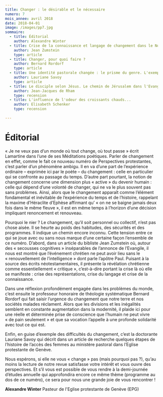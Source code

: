 ```yaml
---
title: Changer : le désirable et le nécessaire
numero: 7
mois_annee: avril 2018
date: 2018-04-01
image: /images/pp7.jpg
sommaire:
  - title: Éditorial
    author: Alexandre Winter
  - title: Crise de la connaissance et langage de changement dans le Nouveau Testament
    author: Jean Zumstein
    type: article
  - title: Changer, pour quoi faire ?
    author: Bernard Rordorf
    type: article
  - title: Une identité pastorale changée : le prisme du genre. L'exemple de l'Eglise Protestante de Genève
    author: Lauriane Savoy
    type: article
  - title: Le disciple selon Jésus. Le chemin de Jérusalem dans l'Evangile de Marc
    author: Jean-Jacques de Rham
    type: recension
  - title: L'influence de l'odeur des croissants chauds...
    author: Elisabeth Schenker
    type: recension
 
---
```


# Éditorial
« Je ne veux pas d’un monde où tout change, où tout passe » écrit Lamartine dans l’une de ses Méditations poétiques. Parler de changement en effet, comme le fait ce nouveau numéro de Perspectives protestantes, c’est parler d’un phénomène ambigu. Il en va d’une part de l’expérience ordinaire – exprimée ici par le poète – du changement : celle en particulier qui se confronte au passage du temps. D’autre part pourtant, la notion de changement concerne une dimension plus « active » du devenir humain : celle qui dépend d’une volonté de changer, qui ne va le plus souvent pas sans problèmes. Ainsi, alors que le changement apparaît comme l’élément fondamental et inévitable de l’expérience du temps et de l’histoire, rappelant la maxime d’Héraclite d’Ephèse affirmant qu’ « on ne se baigne jamais deux fois dans le même fleuve », il est en même temps à l’horizon d’une décision impliquant renoncement et renouveau.

Pourquoi le nier ? Le changement, qu’il soit personnel ou collectif, n’est pas chose aisée. Il se heurte au poids des habitudes, des sécurités et des programmes. Il indique un chemin encore inconnu. Cette tension entre ce qui se joue avec ou sans nous marque d’une certaine façon l’ensemble de ce numéro. D’abord, dans un article du bibliste Jean Zumstein où, autour des « secousses cognitives » inséparables de l’annonce de l’Evangile, il nous est montré que l’événement chrétien ne peut avoir lieu sans le « renouvellement de l’intelligence » dont parle l’apôtre Paul. Puisant à la source des écrits néotestamentaires, il présente la révélation chrétienne comme essentiellement « critique », c’est-à-dire portant la crise là où elle se manifeste : crise des représentations, crise du langage et crise de la connaissance. 

Dans une réflexion profondément engagée dans les problèmes du monde, c’est ensuite le professeur honoraire de théologie systématique Bernard Rordorf qui fait saisir l’urgence du changement que notre terre et nos sociétés malades réclament. Alors que les divisions et les inégalités semblent en constante augmentation dans la modernité, il plaide ici pour une réelle et déterminée prise de conscience que l’humain ne peut vivre « de pain seulement » et que sa vocation l’appelle à une profonde solidarité avec tout ce qui est. 

Enfin, en guise d’exemple des difficultés du changement, c’est la doctorante Lauriane Savoy qui décrit dans un article de recherche quelques étapes de l’histoire de l’accès des femmes au ministère pastoral dans l’Eglise protestante de Genève. 

Nous espérons, si elle ne vous « change » pas (mais pourquoi pas ?), qu’au moins la lecture de notre revue satisfasse votre intérêt et vous ouvre des perspectives. Et s’il vous est possible de vous rendre à la demi-journée d’études annuelle qui approfondira encore ce même thème (programme au dos de ce numéro), ce sera pour nous une grande joie de vous rencontrer !

**Alexandre Winter**
Pasteur de l'Eglise protestante de Genève (EPG)
